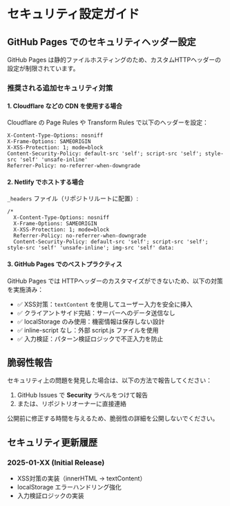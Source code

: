 # セキュリティ設定ガイド

## GitHub Pages でのセキュリティヘッダー設定

GitHub Pages は静的ファイルホスティングのため、カスタムHTTPヘッダーの設定が制限されています。

### 推奨される追加セキュリティ対策

#### 1. Cloudflare などの CDN を使用する場合

Cloudflare の Page Rules や Transform Rules で以下のヘッダーを設定：

```
X-Content-Type-Options: nosniff
X-Frame-Options: SAMEORIGIN
X-XSS-Protection: 1; mode=block
Content-Security-Policy: default-src 'self'; script-src 'self'; style-src 'self' 'unsafe-inline'
Referrer-Policy: no-referrer-when-downgrade
```

#### 2. Netlify でホストする場合

`_headers` ファイル（リポジトリルートに配置）:

```
/*
  X-Content-Type-Options: nosniff
  X-Frame-Options: SAMEORIGIN
  X-XSS-Protection: 1; mode=block
  Referrer-Policy: no-referrer-when-downgrade
  Content-Security-Policy: default-src 'self'; script-src 'self'; style-src 'self' 'unsafe-inline'; img-src 'self' data:
```

#### 3. GitHub Pages でのベストプラクティス

GitHub Pages では HTTPヘッダーのカスタマイズができないため、以下の対策を実施済み：

- ✅ XSS対策：`textContent` を使用してユーザー入力を安全に挿入
- ✅ クライアントサイド完結：サーバーへのデータ送信なし
- ✅ localStorage のみ使用：機密情報は保存しない設計
- ✅ inline-script なし：外部 script.js ファイルを使用
- ✅ 入力検証：パターン検証ロジックで不正入力を防止

## 脆弱性報告

セキュリティ上の問題を発見した場合は、以下の方法で報告してください：

1. GitHub Issues で **Security** ラベルをつけて報告
2. または、リポジトリオーナーに直接連絡

公開前に修正する時間を与えるため、脆弱性の詳細を公開しないでください。

## セキュリティ更新履歴

### 2025-01-XX (Initial Release)
- XSS対策の実装（innerHTML → textContent）
- localStorage エラーハンドリング強化
- 入力検証ロジックの実装
